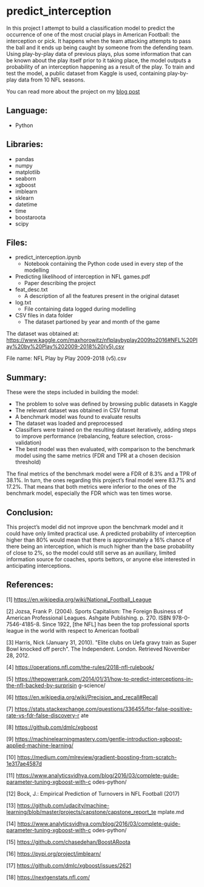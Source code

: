 # predict_interception
In this project I attempt to build a classification model to predict the occurrence of one of the most crucial plays in American Football: the interception or pick. It happens when the team attacking attempts to pass the ball and it ends up being caught by someone from the defending team. Using play-by-play data of previous plays, plus some information that can be known about the play itself prior to it taking place, the model outputs a probability of an interception happening as a result of the play. To train and test the model, a public dataset from Kaggle is used, containing play-by-play data from 10 NFL seasons.

You can read more about the project on my [blog post](https://medium.com/@marcelo.cardoso.work/predicting-likelihood-of-interception-in-nfl-games-10dabdf14471)


## Language:
* Python

## Libraries:
* pandas
* numpy
* matplotlib
* seaborn
* xgboost
* imblearn
* sklearn
* datetime
* time
* boostaroota
* scipy

## Files:
* predict_interception.ipynb
	* Notebook containing the Python code used in every step of the modelling
* Predicting likelihood of interception in NFL games.pdf
	* Paper describing the project
* feat_desc.txt
	* A description of all the features present in the original dataset
* log.txt
	* File containing data logged during modelling
* CSV files in data folder
	* The dataset partioned by year and month of the game
	
The dataset was obtained at:
https://www.kaggle.com/maxhorowitz/nflplaybyplay2009to2016#NFL%20Play%20by%20Play%202009-2018%20(v5).csv

File name:
NFL Play by Play 2009-2018 (v5).csv

## Summary:
These were the steps included in building the model:
* The problem to solve was defined by browsing public datasets in Kaggle
* The relevant dataset was obtained in CSV format
* A benchmark model was found to evaluate results
* The dataset was loaded and preprocessed
* Classifiers were trained on the resulting dataset iteratively, adding steps to improve performance (rebalancing, feature selection, cross-validation)
* The best model was then evaluated, with comparison to the benchmark model using the same metrics (FDR and TPR at a chosen decision threshold)

The final metrics of the benchmark model were a FDR of 8.3% and a TPR of 38.1%. In turn, the ones regarding this project’s final model were 83.7% and 17.2%. That means that both metrics were inferior to the ones of the benchmark model, especially the FDR which was ten times worse.

## Conclusion:

This project’s model did not improve upon the benchmark model and it could have only limited practical use. A predicted probability of interception higher than 80% would mean that there is approximately a 16% chance of there being an interception, which is much higher than the base probability of close to 2%, so the model could still serve as an auxiliary, limited information source for coaches, sports bettors, or anyone else interested in anticipating interceptions.

## References:
[1] https://en.wikipedia.org/wiki/National_Football_League

[2] Jozsa, Frank P. (2004). Sports Capitalism: The Foreign Business of American Professional Leagues. Ashgate Publishing. p. 270. ISBN 978-0-7546-4185-8. Since 1922, [the NFL] has been the top professional sports league in the world with respect to American football

[3] Harris, Nick (January 31, 2010). "Elite clubs on Uefa gravy train as Super Bowl knocked off perch". The Independent. London. Retrieved November 28, 2012.

[4] https://operations.nfl.com/the-rules/2018-nfl-rulebook/

[5]
https://thepowerrank.com/2014/01/31/how-to-predict-interceptions-in-the-nfl-backed-by-surprisin
g-science/

[6] https://en.wikipedia.org/wiki/Precision_and_recall#Recall

[7]
https://stats.stackexchange.com/questions/336455/fpr-false-positive-rate-vs-fdr-false-discovery-r
ate

[8] https://github.com/dmlc/xgboost

[9] https://machinelearningmastery.com/gentle-introduction-xgboost-applied-machine-learning/

[10] https://medium.com/mlreview/gradient-boosting-from-scratch-1e317ae4587d

[11]
https://www.analyticsvidhya.com/blog/2016/03/complete-guide-parameter-tuning-xgboost-with-c
odes-python/

[12] Bock, J.: Empirical Prediction of Turnovers in NFL Football (2017)

[13]
https://github.com/udacity/machine-learning/blob/master/projects/capstone/capstone_report_te
mplate.md

[14]
https://www.analyticsvidhya.com/blog/2016/03/complete-guide-parameter-tuning-xgboost-with-c
odes-python/

[15] https://github.com/chasedehan/BoostARoota

[16] https://pypi.org/project/imblearn/

[17] https://github.com/dmlc/xgboost/issues/2621

[18] https://nextgenstats.nfl.com/
